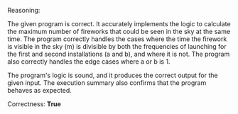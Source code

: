 Reasoning: 

The given program is correct. It accurately implements the logic to calculate the maximum number of fireworks that could be seen in the sky at the same time. The program correctly handles the cases where the time the firework is visible in the sky (m) is divisible by both the frequencies of launching for the first and second installations (a and b), and where it is not. The program also correctly handles the edge cases where a or b is 1.

The program's logic is sound, and it produces the correct output for the given input. The execution summary also confirms that the program behaves as expected.

Correctness: **True**